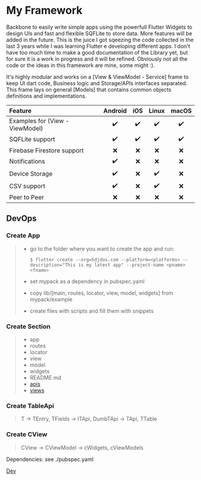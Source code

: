 #  My Framework

Backbone to easily write simple apps using the powerfull Flutter Widgets to design UIs and fast and flexible SQFLite to store data. More features will be added in the future.
This is the juice I got sqeezing the code collected in the last 3 years while I was learning Flutter e developing different apps.
I don't have too much time to make a good documentation of the Library yet, but for sure it is a work in progress and it will be refined.
Obviously not all the code or the ideas in this framework are mine, some might :).

It's highly modular and works on a [View & ViewModel - Service] frame to keep UI dart code, Business logic and Storage/APIs interfaces separated.
This frame lays on general [Models] that contains common objects definitions and implementations.

| Feature | Android | iOS | Linux | macOS |
| :--- | :---: | :---: | :---: | :---: |
| Examples for (View - ViewModel) | ✔️ | ✔️ | ✔️ | ✔️ |
| SQFLite support | ✔️ | ✔️ | ✔️ | ✔️ |
| Firebase Firestore support | ❌️ | ❌️ | ❌️ | ❌️ |
| Notifications | ✔️ | ❌ | ❌ | ❌️ |
| Device Storage | ✔️ | ❌ | ✔️ | ❌️ |
| CSV support | ✔️ | ❌ | ✔️ | ❌️ |
| Peer to Peer | ❌ | ❌ | ❌️ | ❌️ |


## DevOps

### Create App

> - go to the folder where you want to create the app and run:
> 
>       $ flutter create --org=hdjdox.com --platform=<platforms> --description="This is my latest app" --project-name <pname> <fname>
> -  set mypack as a dependency in pubspec.yaml
> -  copy lib/[main, routes, locator, view, model, widgets] from mypack/example
> -  create files with scripts and fill them with snippets

### Create Section

> - app
> - routes
> - locator
> - view
> - model
> - widgets
> - README.md
> - [apis](#create-tableapi)
> - [views](#create-cview)

### Create TableApi

> T -> TEntry, TFields -> ITApi, DumbTApi -> TApi, TTable

### Create CView

> CView -> CViewModel -> cWidgets, cViewModels


Dependencies: see ./pubspec.yaml

[Dev](lib/README.md)
